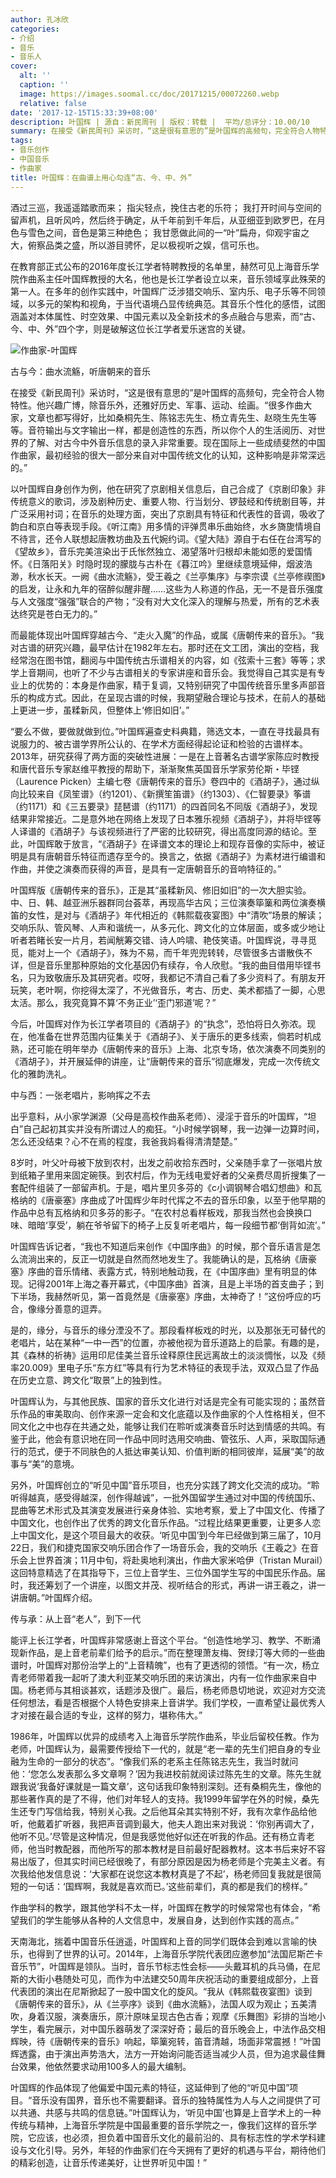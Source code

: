 ```yaml
---
author: 孔冰欣
categories:
- 介绍
- 音乐
- 音乐人
cover:
  alt: ''
  caption: ''
  image: https://images.soomal.cc/doc/20171215/00072260.webp
  relative: false
date: '2017-12-15T15:33:39+08:00'
description: 叶国辉 | 源自：新民周刊 | 版权：转载 |  平均/总评分：10.00/10
summary: 在接受《新民周刊》采访时，“这是很有意思的”是叶国辉的高频句，完全符合人物特性。他兴趣广博，除音乐外，还雅好历史、军事、运动、绘画。“很多作曲大家，文章也都写得好，比如桑桐先生、陈铭志先生、杨立青先生、赵晓生先生等等……
tags:
- 音乐创作
- 中国音乐
- 作曲家
title: 叶国辉：在曲谱上用心勾连“古、今、中、外”
---
```


酒过三巡，我遥遥踏歌而来；
指尖轻点，挽住古老的乐符；
我打开时间与空间的留声机，且听风吟，然后终于确定，从千年前到千年后，从亚细亚到欧罗巴，在月色与雪色之间，音色是第三种绝色；
我甘愿做此间的一“叶”扁舟，仰观宇宙之大，俯察品类之盛，所以游目骋怀，足以极视听之娱，信可乐也。

在教育部正式公布的2016年度长江学者特聘教授的名单里，赫然可见上海音乐学院作曲系主任叶国辉教授的大名，他也是长江学者设立以来，音乐领域享此殊荣的第一人。在多年的创作实践中，叶国辉广泛涉猎交响乐、室内乐、电子乐等不同领域，以多元的架构和视角，于当代语境凸显传统典范。其音乐个性化的感悟，试图涵盖对本体属性、时空效果、中国元素以及全新技术的多点融合与思索，而“古、今、中、外”四个字，则是破解这位长江学者爱乐迷宫的关键。

![作曲家-叶国辉](https://images.soomal.cc/doc/20171215/00072259.webp)





古与今：曲水流觞，听唐朝来的音乐

在接受《新民周刊》采访时，“这是很有意思的”是叶国辉的高频句，完全符合人物特性。他兴趣广博，除音乐外，还雅好历史、军事、运动、绘画。“很多作曲大家，文章也都写得好，比如桑桐先生、陈铭志先生、杨立青先生、赵晓生先生等等。音符输出与文字输出一样，都是创造性的东西，所以你个人的生活阅历、对世界的了解、对古今中外音乐信息的录入非常重要。现在国际上一些成绩斐然的中国作曲家，最初经验的很大一部分来自对中国传统文化的认知，这种影响是非常深远的。”

以叶国辉自身创作为例，他在研究了京剧相关信息后，自己合成了《京剧印象》非传统意义的歌词，涉及剧种历史、重要人物、行当划分、锣鼓经和传统剧目等，并广泛采用衬词；在音乐的处理方面，突出了京剧具有特征和代表性的音调，吸收了韵白和京白等表现手段。《听江南》用多情的评弹贯串乐曲始终，水乡旖旎情境自不待言，还令人联想起唐教坊曲及五代婉约词。《望大陆》源自于右任在台湾写的《望故乡》，音乐完美渲染出于氏怅然独立、渴望落叶归根却未能如愿的爱国情怀。《日落阳关》时隐时现的朦胧与古朴在《暮江吟》里继续意境延伸，烟波浩渺，秋水长天。一阙《曲水流觞》，受王羲之《兰亭集序》与李宗谟《兰亭修禊图》的启发，让永和九年的宿醉似醒非醒……这些为人称道的作品，无一不是音乐强度与人文强度“强强”联合的产物；“没有对大文化深入的理解与热爱，所有的艺术表达终究是苍白无力的。”

而最能体现出叶国辉穿越古今、“走火入魔”的作品，或属《唐朝传来的音乐》。“我对古谱的研究兴趣，最早估计在1982年左右。那时还在文工团，演出的空档，我经常泡在图书馆，翻阅与中国传统古乐谱相关的内容，如《弦索十三套》等等；求学上音期间，也听了不少与古谱相关的专家讲座和音乐会。我觉得自己其实是有专业上的优势的：本身是作曲家，精于复调，又特别研究了中国传统音乐里多声部音乐的构成方式。因此，在呈现古谱的时候，我期望融合理论与技术，在前人的基础上更进一步，虽糅新风，但整体上‘修旧如旧’。”

“要么不做，要做就做到位。”叶国辉遍查史料典籍，筛选文本，一直在寻找最具有说服力的、被古谱学界所公认的、在学术方面经得起论证和检验的古谱样本。2013年，研究获得了两方面的突破性进展：一是在上音著名古谱学家陈应时教授和唐代音乐专家赵维平教授的帮助下，渐渐聚焦英国音乐学家劳伦斯・毕铿（Laurence Picken）主编七卷《唐朝传来的音乐》卷四中的《酒胡子》，通过纵向比较来自《凤笙谱》（约1201）、《新撰笙笛谱》（约1303）、《仁智要录》筝谱（约1171）和《三五要录》琵琶谱（约1171）的四首同名不同版《酒胡子》，发现结果非常接近。二是意外地在网络上发现了日本雅乐视频《酒胡子》，并将毕铿等人译谱的《酒胡子》与该视频进行了严密的比较研究，得出高度同源的结论。至此，叶国辉敢于放言，“《酒胡子》在译谱文本的理论上和现存音像的实际中，被证明是具有唐朝音乐特征而遗存至今的。换言之，依据《酒胡子》为素材进行编谱和作曲，并使之演奏而获得的声音，是具有一定唐朝音乐的音响特征的。”

叶国辉版《唐朝传来的音乐》，正是其“虽糅新风、修旧如旧”的一次大胆实验。中、日、韩、越亚洲乐器群同台荟萃，再现高华古风；三位演奏筚篥和两位演奏横笛的女性，是对与《酒胡子》年代相近的《韩熙载夜宴图》中“清吹”场景的解读；交响乐队、管风琴、人声和谐统一，从多元化、跨文化的立体层面，或多或少地让听者若睹长安一片月，若闻觥筹交错、诗人吟啸、艳伎笑语。叶国辉说，寻寻觅觅，能对上一个《酒胡子》，殊为不易，而千年兜兜转转，尽管很多古谱散佚不详，但是音乐里那种原始的文化基因仍有续存，令人欣慰。“我的曲目借用毕铿书名，只为致敬唐乐及其研究者。哎呀，我都记不清自己看了多少资料了。有朋友开玩笑，老叶啊，你挖得太深了，不光做音乐，考古、历史、美术都插了一脚，心思太活。那么，我究竟算不算‘不务正业’‘歪门邪道’呢？”

今后，叶国辉对作为长江学者项目的《酒胡子》的“执念”，恐怕将日久弥浓。现在，他准备在世界范围内征集关于《酒胡子》、关于唐乐的更多线索，倘若时机成熟，还可能在明年举办《唐朝传来的音乐》上海、北京专场，依次演奏不同类别的《酒胡子》，并开展延伸的讲座，让“唐朝传来的音乐”彻底爆发，完成一次传统文化的雅韵洗礼。

中与西：一张老唱片，影响挥之不去

出乎意料，从小家学渊源（父母是高校作曲系老师）、浸淫于音乐的叶国辉，“坦白”自己起初其实并没有所谓过人的痴狂。“小时候学钢琴，我一边弹一边算时间，怎么还没结束？心不在焉的程度，我爸我妈看得清清楚楚。”

8岁时，叶父叶母被下放到农村，出发之前收拾东西时，父亲随手拿了一张唱片放到纸箱子里用来固定碗筷。到农村后，作为无线电爱好者的父亲费尽周折搜集了一套配件组装了一部留声机。于是，唱片里贝多芬的《c小调钢琴合唱幻想曲》和瓦格纳的《唐豪塞》序曲成了叶国辉少年时代挥之不去的音乐印象，以至于他早期的作品中总有瓦格纳和贝多芬的影子。“在农村总看样板戏，那我当然也会换换口味、暗暗‘享受’，躺在爷爷留下的椅子上反复听老唱片，每一段细节都‘倒背如流’。”

叶国辉告诉记者，“我也不知道后来创作《中国序曲》的时候，那个音乐语言是怎么流淌出来的，反正一切就是自然而然地发生了。我能确认的是，瓦格纳《唐豪塞》序曲的音乐情绪、表露方式，特别地触动我，在《中国序曲》里有明显的体现。记得2001年上海之春开幕式，《中国序曲》首演，且是上半场的首支曲子；到下半场，我赫然听见，第一首竟然是《唐豪塞》序曲，太神奇了！”这份呼应的巧合，像缘分善意的逗弄。

是的，缘分，与音乐的缘分湮没不了。那段看样板戏的时光，以及那张无可替代的老唱片，站在某种“一中一西”的位置，亦被他视为音乐道路上的启蒙。有趣的是，其《森林的祈祷》运用印尼佳美兰音乐诠释原住民远离故土的淡淡惆怅，以及《频率20.009》里电子乐“东方红”等具有行为艺术特征的表现手法，双双凸显了作品在历史立意、跨文化“取景”上的独到性。

叶国辉认为，与其他民族、国家的音乐文化进行对话是完全有可能实现的；虽然音乐作品的审美取向、创作来源一定会和文化底蕴以及作曲家的个人性格相关，但不同文化之中也存在共通之处，能够让我们在聆听或演奏音乐时达到情感的共鸣。有鉴于此，他会有意识地在同一作品中同时选用交响曲、管弦乐、人声，采取国际通行的范式，便于不同肤色的人抵达审美认知、价值判断的相同彼岸，延展“美”的故事与“美”的意境。

另外，叶国辉创立的“听见中国”音乐项目，也充分实践了跨文化交流的成功。“聆听得越真，感受得越深，创作得越诚”，一批外国留学生通过对中国的传统国乐、昆曲等艺术形式及其演变发展进行亲身体验、实地考察，爱上了中国文化、传播了中国文化，也创作出了优秀的跨文化音乐作品。“过程比结果更重要，让更多人恋上中国文化，是这个项目最大的收获。‘听见中国’到今年已经做到第三届了，10月22日，我们和捷克国家交响乐团合作了一场音乐会，我的交响乐《王羲之》在音乐会上世界首演；11月中旬，将赴奥地利演出，作曲大家米哈伊（Tristan Murail）这回特意精选了在其指导下，三位上音学生、三位外国学生写的中国民乐作品。届时，我还筹划了一个讲座，以图文并茂、视听结合的形式，再讲一讲王羲之，讲一讲唐朝。”叶国辉介绍。

传与承：从上音“老人”，到下一代

能评上长江学者，叶国辉非常感谢上音这个平台。“创造性地学习、教学、不断涌现新作品，是上音老前辈们给予的启示。”而在整理萧友梅、贺绿汀等大师的一些曲谱时，叶国辉对那份治学上的“上音精魄”，也有了更透彻的领悟。“有一次，杨立青老师带着我一起听了澳大利亚某交响乐团的来访演出，内有一位作曲家来自中国。杨老师与其相谈甚欢，话题涉及很广。最后，杨老师恳切地说，欢迎对方交流任何想法，看是否根据个人特色安排来上音讲学。我们学校，一直希望让最优秀人才对接在最合适的专业，这样的努力，堪称伟大。”

1986年，叶国辉以优异的成绩考入上海音乐学院作曲系，毕业后留校任教。作为老师，叶国辉认为，最需要传授给下一代的，就是“老一辈的先生们把自身的专业融为生命的一部分的状态”。“像我们系的老系主任陈铭志先生，我当时就问他：‘您怎么发表那么多文章啊？’因为我进校前就阅读过陈先生的文章。陈先生就跟我说‘我备好课就是一篇文章’，这句话我印象特别深刻。还有桑桐先生，像他的那些著作真的是了不得，他们对年轻人的支持。我1999年留学在外的时候，桑先生还专门写信给我，特别关心我。之后他耳朵其实特别不好，我有次拿作品给他听，他戴着扩听器，我把声音调到最大，他夫人跑出来对我说：‘你别再调大了，他听不见。’尽管是这种情况，但是我感觉他好似还在听我的作品。还有杨立青老师，他当时教配器，而他所写的那本教材是目前最好配器教材。这本书后来好不容易出版了，但其实时间已经很晚了，有部分原因是因为杨老师是个完美主义者。有次我给他发信息说：‘大家都在说您这本教材真是了不起’，杨老师回复我就是很简短的一句话：‘国辉啊，我就是喜欢而已。’这些前辈们，真的都是我们的榜样。”

作曲学科的教学，跟其他学科不太一样，叶国辉在教学的时候常常也有体会，“希望我们的学生能够从各种的人文信息中，发展自身，达到创作实践的高点。”

天南海北，揣着中国音乐任逍遥，叶国辉和上音的同学们既体会到难以言喻的快乐，也得到了世界的认可。2014年，上海音乐学院代表团应邀参加“法国尼斯芒卡音乐节”，叶国辉是领队。当时，音乐节标志性会标――头戴耳机的兵马俑，在尼斯的大街小巷随处可见，而作为中法建交50周年庆祝活动的重要组成部分，上音代表团的演出在尼斯掀起了一股中国文化的旋风。“我从《韩熙载夜宴图》谈到《唐朝传来的音乐》，从《兰亭序》谈到《曲水流觞》，法国人叹为观止；五美清吹，身着汉服，演奏唐乐，原汁原味呈现古色古香；观摩《乐舞图》彩排的当地小学生，看完展示，对中国乐器萌发了深深好奇；最后的音乐晚会上，中法作品交相辉映，待《唐朝传来的音乐》响起，筚篥宛转，笛音清越，场面非常震撼！”叶国辉透露，由于演出声势浩大，法方一开始询问能否适当减少人员，但为追求最佳舞台效果，他依然要求动用100多人的最大编制。

叶国辉的作品体现了他偏爱中国元素的特征，这延伸到了他的“听见中国”项目。“音乐没有国界，音乐也不需要翻译。音乐的独特属性为人与人之间提供了可以共通、共感与共鸣的信息链。”叶国辉认为，‘听见中国’也算是上音学术上的一种传统与精神，上海音乐学院是中国最重要的音乐学院之一，像我们这样的音乐学院，它应该，也必须，担负着中国音乐文化的最前沿的、具有标志性的学术学科建设与文化引导。另外，年轻的作曲家们在今天拥有了更好的机遇与平台，期待他们的精彩创造，让音乐传递美好，让世界听见中国！”